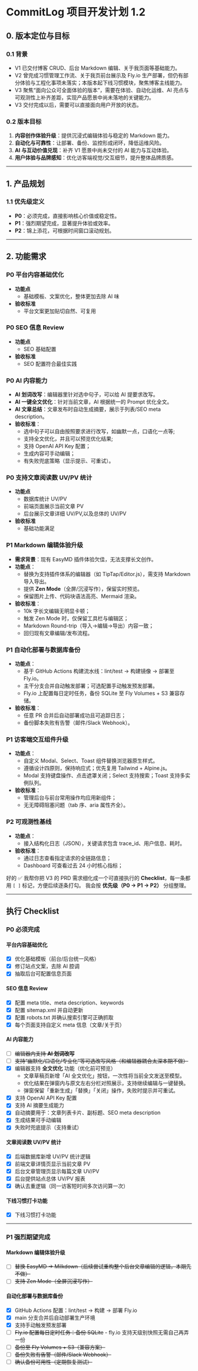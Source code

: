# CommitLog 项目开发计划 1.2

## 0. 版本定位与目标

### 0.1 背景
- V1 已交付博客 CRUD、后台 Markdown 编辑、关于我页面等基础能力。
- V2 曾完成习惯管理工作流、关于我页前台展示及 Fly.io 生产部署，但仍有部分体验与工程化事项未落实；本版本起下线习惯模块，聚焦博客主线能力。
- V3 聚焦“面向公众可全面体验的版本”，需要在体验、自动化运维、AI 亮点与可观测性上补齐差距，实现产品愿景中尚未落地的关键能力。
- V3 交付完成以后，需要可以直接面向用户开放的状态。

### 0.2 版本目标
1. **内容创作体验升级**：提供沉浸式编辑体验与稳定的 Markdown 能力。
2. **自动化与可靠性**：让部署、备份、监控形成闭环，降低运维风险。
3. **AI 与互动价值兑现**：补齐 V1 愿景中尚未交付的 AI 能力与互动体验。
4. **用户体验与品牌感知**：优化访客端视觉/交互细节，提升整体品牌质感。

---

## 1. 产品规划

### 1.1 优先级定义
- **P0**：必须完成，直接影响核心价值或稳定性。
- **P1**：强烈期望完成，显著提升体验或效率。
- **P2**：锦上添花，可根据时间窗口滚动规划。

---

## 2. 功能需求
### P0 平台内容基础优化
- **功能点** 
  - 基础模板、文案优化，整体更加去除 AI 味
- **验收标准**
  - 平台文案更加贴切自然、可复用

### P0 SEO 信息 Review
- **功能点**
  - SEO 基础配置
- **验收标准**
  - SEO 配置符合最佳实践

### P0 AI 内容能力
- **AI 划词改写**：编辑器里针对选中句子，可以给 AI 提要求改写。
- **AI 一键全文优化**：针对当前文章，AI 根据统一的 Prompt 优化全文。
- **AI 文章总结**：文章发布时自动生成摘要，展示于列表/SEO meta description。
- **验收标准**：
  - 选中句子可以自由按照要求进行改写，如幽默一点，口语化一点等;
  - 支持全文优化，并且可以预览优化结果;
  - 支持 OpenAI API Key 配置；
  - 生成内容可手动编辑；
  - 有失败兜底策略（显示提示、可重试）。

### P0 支持文章阅读数 UV/PV 统计
- **功能点**
  - 数据库统计 UV/PV
  - 前端页面展示当前文章 PV
  - 后台展示文章详细 UV/PV,以及总体的 UV/PV
- **验收标准**
  - 基础功能满足

### P1 Markdown 编辑体验升级
- **需求背景**：现有 EasyMD 插件体验欠佳，无法支撑长文创作。
- **功能点**：
  - 替换为支持插件体系的编辑器（如 TipTap/Editor.js），需支持 Markdown 导入导出。
  - 提供 **Zen Mode**（全屏/沉浸写作），保留实时预览。
  - 保留图片上传、代码块语法高亮、Mermaid 渲染。
- **验收标准**：
  - 10k 字长文编辑无明显卡顿；
  - 触发 Zen Mode 时，仅保留工具栏与编辑区；
  - Markdown Round-trip（导入→编辑→导出）内容一致；
  - 回归现有文章编辑/发布流程。

### P1 自动化部署与数据库备份
- **功能点**：
  - 基于 GitHub Actions 构建流水线：lint/test → 构建镜像 → 部署至 Fly.io。
  - 主干分支合并自动触发部署；可选配置手动触发预发部署。
  - Fly.io 上配置每日定时任务，备份 SQLite 至 Fly Volumes + S3 兼容存储。
- **验收标准**：
  - 任意 PR 合并后自动部署成功且可追踪日志；
  - 备份脚本失败有告警（邮件/Slack Webhook）。

### P1 访客端交互组件升级
- **功能点**：
  - 自定义 Modal、Select、Toast 组件替换浏览器原生样式。
  - 遵循设计四原则，保持响应式；优先复用 Tailwind + Alpine.js。
  - Modal 支持键盘操作、点击遮罩关闭；Select 支持搜索；Toast 支持多实例队列。
- **验收标准**：
  - 管理后台与前台常用操作均应用新组件；
  - 无无障碍阻塞问题（tab 序、aria 属性齐全）。

### P2 可观测性基线
- **功能点**：
  - 接入结构化日志（JSON），关键请求包含 trace_id、用户信息、耗时。
- **验收标准**：
  - 通过日志查看指定请求的全链路信息；
  - Dashboard 可查看过去 24 小时核心指标；

好的 ✅ 我帮你把 V3 的 PRD 需求细化成一个可直接执行的 **Checklist**，每一条都用 `[ ]` 标记，方便后续逐条打勾。
我会按 **优先级（P0 → P1 → P2）** 分组整理。

---

## 执行 Checklist

### P0 必须完成

#### 平台内容基础优化

* [x] 优化基础模板（前台/后台统一风格）
* [x] 修订站点文案，去除 AI 腔调
* [x] 抽取后台可配置信息页面

#### SEO 信息 Review

* [x] 配置 meta title、meta description、keywords
* [x] 配置 sitemap.xml 并自动更新
* [x] 配置 robots.txt 并确认搜索引擎可正确抓取
* [x] 每个页面支持自定义 meta 信息（文章/关于页）

#### AI 内容能力

* [ ] ~~编辑器内支持 **AI 划词改写**~~
* [ ] ~~支持“幽默化/口语化/专业化”等可选改写风格（和编辑器耦合太深本期不做）~~
* [x] 编辑器支持 **全文优化** 功能（优化前可预览）
    - 文章草稿页新增「AI 全文优化」按钮，一次性将当前全文发送至模型。
    - 优化结果在弹窗内与原文左右分栏对照展示，支持继续编辑与一键替换。
    - 弹窗保留「重新生成」「替换」「关闭」操作，失败时提示并可重试。
* [x] 支持 OpenAI API Key 配置
* [x] 支持 AI 摘要生成能力
* [x] 自动摘要用于：文章列表卡片、副标题、SEO meta description
* [x] 生成结果可手动编辑
* [x] 失败时兜底提示（支持重试）

#### 文章阅读数 UV/PV 统计

* [x] 后端数据库新增 UV/PV 统计逻辑
* [x] 前端文章详情页显示当前文章 PV
* [x] 后台文章管理页显示每篇文章 UV/PV
* [x] 后台提供站点总体 UV/PV 报表
* [x] 确认去重逻辑（同一访客短时间多次访问算一次）

#### 下线习惯打卡功能

* [x] 下线习惯打卡功能 

---

### P1 强烈期望完成

#### Markdown 编辑体验升级

* [ ] ~~替换 EasyMD → Milkdown（后续尝试重构整个后台文章编辑的逻辑，本期先不做）~~
* [ ] ~~支持 Zen Mode（全屏沉浸写作）~~

#### 自动化部署与数据库备份

* [x] GitHub Actions 配置：lint/test → 构建 → 部署 Fly.io
* [x] main 分支合并后自动部署生产环境
* [x] 支持手动触发预发部署
* [ ] ~~Fly.io 配置每日定时任务：备份 SQLite~~
      - fly.io 支持天级别快照无需自己再弄一份
* [ ] ~~备份至 Fly Volumes + S3（兼容方案）~~
* [ ] ~~备份失败有告警（邮件/Slack Webhook）~~
* [ ] ~~确认备份可用性（定期恢复测试）~~

